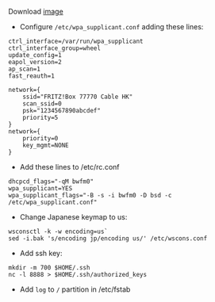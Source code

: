 
Download [image](https://cdn.netbsd.org/pub/NetBSD/misc/jun/raspberry-pi/2024-12-28-aarch64/2024-12-28-netbsd-raspi-aarch64.img.gz)

- Configure `/etc/wpa_supplicant.conf` adding these lines:

```
ctrl_interface=/var/run/wpa_supplicant
ctrl_interface_group=wheel
update_config=1
eapol_version=2
ap_scan=1
fast_reauth=1

network={
	ssid="FRITZ!Box 77770 Cable HK"
	scan_ssid=0
	psk="1234567890abcdef"
	priority=5
}
network={
	priority=0
	key_mgmt=NONE
}
```

- Add these lines to /etc/rc.conf

```
dhcpcd_flags="-qM bwfm0"
wpa_supplicant=YES
wpa_supplicant_flags="-B -s -i bwfm0 -D bsd -c /etc/wpa_supplicant.conf"
```

- Change Japanese keymap to us:

```
wsconsctl -k -w encoding=us`
sed -i.bak 's/encoding jp/encoding us/' /etc/wscons.conf
```

- Add ssh key:

```
mkdir -m 700 $HOME/.ssh
nc -l 8888 > $HOME/.ssh/authorized_keys
```

- Add `log` to `/` partition in /etc/fstab


